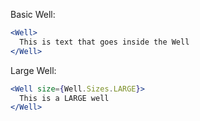 Basic Well:

```jsx
<Well>
  This is text that goes inside the Well
</Well>
```

Large Well:

```jsx
<Well size={Well.Sizes.LARGE}>
  This is a LARGE well
</Well>
```

